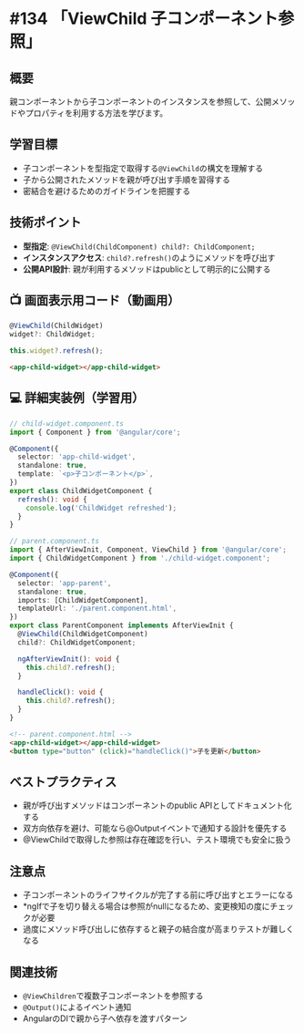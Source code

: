 # #134 「ViewChild 子コンポーネント参照」

## 概要
親コンポーネントから子コンポーネントのインスタンスを参照して、公開メソッドやプロパティを利用する方法を学びます。

## 学習目標
- 子コンポーネントを型指定で取得する`@ViewChild`の構文を理解する
- 子から公開されたメソッドを親が呼び出す手順を習得する
- 密結合を避けるためのガイドラインを把握する

## 技術ポイント
- **型指定**: `@ViewChild(ChildComponent) child?: ChildComponent;`
- **インスタンスアクセス**: `child?.refresh()`のようにメソッドを呼び出す
- **公開API設計**: 親が利用するメソッドはpublicとして明示的に公開する

## 📺 画面表示用コード（動画用）

```typescript
@ViewChild(ChildWidget)
widget?: ChildWidget;
```

```typescript
this.widget?.refresh();
```

```html
<app-child-widget></app-child-widget>
```

## 💻 詳細実装例（学習用）
```typescript
// child-widget.component.ts
import { Component } from '@angular/core';

@Component({
  selector: 'app-child-widget',
  standalone: true,
  template: `<p>子コンポーネント</p>`,
})
export class ChildWidgetComponent {
  refresh(): void {
    console.log('ChildWidget refreshed');
  }
}
```

```typescript
// parent.component.ts
import { AfterViewInit, Component, ViewChild } from '@angular/core';
import { ChildWidgetComponent } from './child-widget.component';

@Component({
  selector: 'app-parent',
  standalone: true,
  imports: [ChildWidgetComponent],
  templateUrl: './parent.component.html',
})
export class ParentComponent implements AfterViewInit {
  @ViewChild(ChildWidgetComponent)
  child?: ChildWidgetComponent;

  ngAfterViewInit(): void {
    this.child?.refresh();
  }

  handleClick(): void {
    this.child?.refresh();
  }
}
```

```html
<!-- parent.component.html -->
<app-child-widget></app-child-widget>
<button type="button" (click)="handleClick()">子を更新</button>
```

## ベストプラクティス
- 親が呼び出すメソッドはコンポーネントのpublic APIとしてドキュメント化する
- 双方向依存を避け、可能なら@Outputイベントで通知する設計を優先する
- @ViewChildで取得した参照は存在確認を行い、テスト環境でも安全に扱う

## 注意点
- 子コンポーネントのライフサイクルが完了する前に呼び出すとエラーになる
- *ngIfで子を切り替える場合は参照がnullになるため、変更検知の度にチェックが必要
- 過度にメソッド呼び出しに依存すると親子の結合度が高まりテストが難しくなる

## 関連技術
- `@ViewChildren`で複数子コンポーネントを参照する
- `@Output()`によるイベント通知
- AngularのDIで親から子へ依存を渡すパターン
